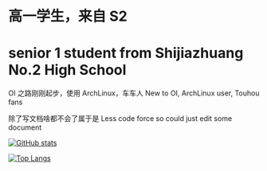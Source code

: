 
# 高一学生，来自 S2
# senior 1 student from Shijiazhuang No.2 High School

OI 之路刚刚起步，使用 ArchLinux，车车人
New to OI, ArchLinux user, Touhou fans

除了写文档啥都不会了属于是
Less code force so could just edit some document

[![GitHub stats](https://github-readme-stats.vercel.app/api?username=Pinghigh&show_icons=true&theme=onedark&locale=cn)](https://github.com/anuraghazra/github-readme-stats)

[![Top Langs](https://github-readme-stats.vercel.app/api/top-langs/?username=pinghigh&theme=onedark&exclude_repo=Tibrella,pinghigh.github.io)](https://github.com/anuraghazra/github-readme-stats)

